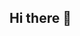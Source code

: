 ## Hi there 👋

<!--
**jocanamar56/jocanamar56** is a ✨ _special_ ✨ repository because its `README.md` (this file) appears on your GitHub profile.

Here are some ideas to get you started:

🔭 I’m currently working on improving my programming skills and building web applications.
🌱 I’m currently learning software development and programming concepts. 
👯 I’m looking to collaborate on remote tech projects, web development, or anything creative and impactful.
🤔 I’m looking for help with landing a remote job in software development, ideally in Silicon Valley.
💬 Ask me about skincare, baking (check out 'Goodness bakery by Johana'), or historical topics like the Supreme Court and real-life case impacts.
📫 How to reach me: [Your preferred contact method, e.g., LinkedIn profile or email].
😄 Pronouns: She/Her.
⚡ Fun fact: I’m a gluten-free baker, I enjoy oil painting and crocheting, and I love butterflies, Snoopy, and happy animal rescue stories.
